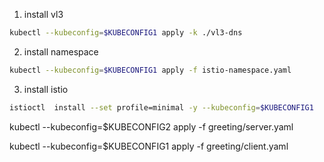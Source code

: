 1. install vl3
```bash
kubectl --kubeconfig=$KUBECONFIG1 apply -k ./vl3-dns 
```

2. install namespace
```bash
kubectl --kubeconfig=$KUBECONFIG1 apply -f istio-namespace.yaml 
```

3. install istio
```bash
istioctl  install --set profile=minimal -y --kubeconfig=$KUBECONFIG1
```

kubectl --kubeconfig=$KUBECONFIG2 apply -f greeting/server.yaml 

kubectl --kubeconfig=$KUBECONFIG1 apply -f greeting/client.yaml
